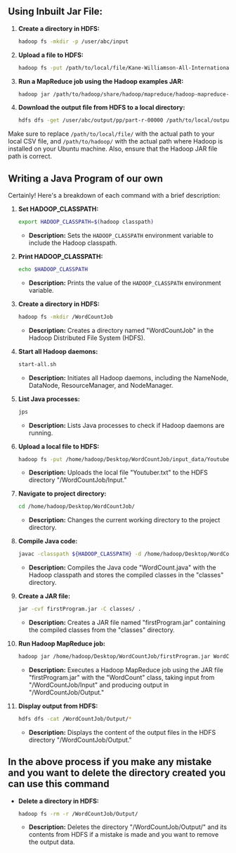## Using Inbuilt Jar File:

1. **Create a directory in HDFS:**
    ```bash
    hadoop fs -mkdir -p /user/abc/input
    ```

2. **Upload a file to HDFS:**
    ```bash
    hadoop fs -put /path/to/local/file/Kane-Williamson-All-International-Cricket-Centuries.csv /user/abc/input
    ```

3. **Run a MapReduce job using the Hadoop examples JAR:**
    ```bash
    hadoop jar /path/to/hadoop/share/hadoop/mapreduce/hadoop-mapreduce-examples-3.3.6.jar wordcount input/Kane-Williamson-All-International-Cricket-Centuries.csv output/pp
    ```

4. **Download the output file from HDFS to a local directory:**
    ```bash
    hdfs dfs -get /user/abc/output/pp/part-r-00000 /path/to/local/output/outt.txt
    ```

Make sure to replace `/path/to/local/file/` with the actual path to your local CSV file, and `/path/to/hadoop/` with the actual path where Hadoop is installed on your Ubuntu machine. Also, ensure that the Hadoop JAR file path is correct.

## Writing a Java Program of our own
Certainly! Here's a breakdown of each command with a brief description:

1. **Set HADOOP_CLASSPATH:**
    ```bash
    export HADOOP_CLASSPATH=$(hadoop classpath)
    ```
    - **Description:** Sets the `HADOOP_CLASSPATH` environment variable to include the Hadoop classpath.

2. **Print HADOOP_CLASSPATH:**
    ```bash
    echo $HADOOP_CLASSPATH
    ```
    - **Description:** Prints the value of the `HADOOP_CLASSPATH` environment variable.

3. **Create a directory in HDFS:**
    ```bash
    hadoop fs -mkdir /WordCountJob
    ```
    - **Description:** Creates a directory named "WordCountJob" in the Hadoop Distributed File System (HDFS).

4. **Start all Hadoop daemons:**
    ```bash
    start-all.sh
    ```
    - **Description:** Initiates all Hadoop daemons, including the NameNode, DataNode, ResourceManager, and NodeManager.

5. **List Java processes:**
    ```bash
    jps
    ```
    - **Description:** Lists Java processes to check if Hadoop daemons are running.

6. **Upload a local file to HDFS:**
    ```bash
    hadoop fs -put /home/hadoop/Desktop/WordCountJob/input_data/Youtuber.txt /WordCountJob/Input
    ```
    - **Description:** Uploads the local file "Youtuber.txt" to the HDFS directory "/WordCountJob/Input."

7. **Navigate to project directory:**
    ```bash
    cd /home/hadoop/Desktop/WordCountJob/
    ```
    - **Description:** Changes the current working directory to the project directory.

8. **Compile Java code:**
    ```bash
    javac -classpath ${HADOOP_CLASSPATH} -d /home/hadoop/Desktop/WordCountJob/classes /home/hadoop/Desktop/WordCountJob/WordCount.java
    ```
    - **Description:** Compiles the Java code "WordCount.java" with the Hadoop classpath and stores the compiled classes in the "classes" directory.

9. **Create a JAR file:**
    ```bash
    jar -cvf firstProgram.jar -C classes/ .
    ```
    - **Description:** Creates a JAR file named "firstProgram.jar" containing the compiled classes from the "classes" directory.

10. **Run Hadoop MapReduce job:**
    ```bash
    hadoop jar /home/hadoop/Desktop/WordCountJob/firstProgram.jar WordCount /WordCountJob/Input /WordCountJob/Output
    ```
    - **Description:** Executes a Hadoop MapReduce job using the JAR file "firstProgram.jar" with the "WordCount" class, taking input from "/WordCountJob/Input" and producing output in "/WordCountJob/Output."

11. **Display output from HDFS:**
    ```bash
    hdfs dfs -cat /WordCountJob/Output/*
    ```
    - **Description:** Displays the content of the output files in the HDFS directory "/WordCountJob/Output."

## In the above process if you make any mistake and you want to delete the directory created you can use this command
- **Delete a directory in HDFS:**
    ```bash
    hadoop fs -rm -r /WordCountJob/Output/
    ```
    - **Description:** Deletes the directory "/WordCountJob/Output/" and its contents from HDFS if a mistake is made and you want to remove the output data.

